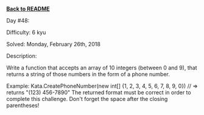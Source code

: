 ﻿<a href=https://github.com/hlais/Kata---a---Day><b>Back to README</b><a>

Day #48: 

Difficulty: 6 kyu

Solved: Monday, February 26th, 2018

Description:

Write a function that accepts an array of 10 integers (between 0 and 9), that returns a string of those numbers in the form of a phone number.

Example:
Kata.CreatePhoneNumber(new int[] {1, 2, 3, 4, 5, 6, 7, 8, 9, 0}) // => returns "(123) 456-7890"
The returned format must be correct in order to complete this challenge. 
Don't forget the space after the closing parentheses!
